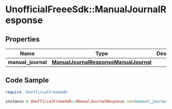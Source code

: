 # UnofficialFreeeSdk::ManualJournalResponse

## Properties

Name | Type | Description | Notes
------------ | ------------- | ------------- | -------------
**manual_journal** | [**ManualJournalResponseManualJournal**](ManualJournalResponseManualJournal.md) |  | 

## Code Sample

```ruby
require 'UnofficialFreeeSdk'

instance = UnofficialFreeeSdk::ManualJournalResponse.new(manual_journal: null)
```


